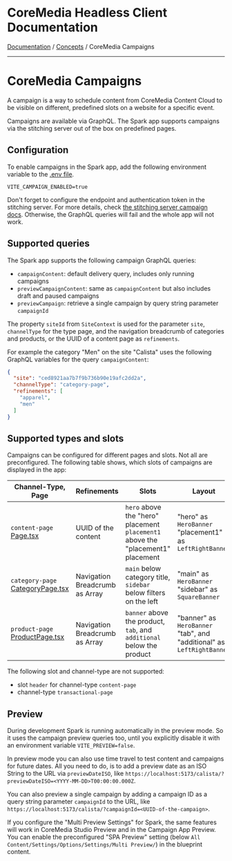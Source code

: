# CoreMedia Headless Client Documentation

[Documentation](../../README.md) / [Concepts](README.md) / CoreMedia Campaigns

---

# CoreMedia Campaigns

A campaign is a way to schedule content from CoreMedia Content Cloud to be
visible on different, predefined slots on a website for a specific event.

Campaigns are available via GraphQL. The Spark app supports campaigns via the 
stitching server out of the box on predefined pages.

## Configuration

To enable campaigns in the Spark app, add the following environment variable to
the [.env file](../../../apps/spark/.env.example).

```
VITE_CAMPAIGN_ENABLED=true
```

Don't forget to configure the endpoint and authentication token in the stitching 
server. For more details, check 
[the stitching server campaign docs](../../servers/concepts/campaigns.md). 
Otherwise, the GraphQL queries will fail and the whole app will not work.

## Supported queries

The Spark app supports the following campaign GraphQL queries:

- `campaignContent`: default delivery query, includes only running campaigns
- `previewCampaignContent`: same as `campaignContent` but also includes draft and paused campaigns
- `previewCampaign`: retrieve a single campaign by query string parameter `campaignId`

The property `siteId` from `SiteContext` is used for the parameter `site`,
`channelType` for the type page, and the navigation breadcrumb of categories and
products, or the UUID of a content page as `refinements`.

For example the category "Men" on the site "Calista" uses the following GraphQL
variables for the query `campaignContent`:

```json
{
  "site": "ced8921aa7b7f9b736b90e19afc2dd2a",
  "channelType": "category-page",
  "refinements": [
    "apparel",
    "men"
  ]
}
```

## Supported types and slots

Campaigns can be configured for different pages and slots. Not all are
preconfigured. The following table shows, which slots of campaigns are
displayed in the app:

| Channel-Type, Page                                                                     | Refinements                    | Slots                                                                                | Layout                                                                         |
|----------------------------------------------------------------------------------------|--------------------------------|--------------------------------------------------------------------------------------|--------------------------------------------------------------------------------|
| `content-page`<br/>[Page.tsx](../../../apps/spark/src/pages/Page.tsx)                  | UUID of the content            | `hero` above the "hero" placement<br/>`placement1` above the  "placement1" placement | "hero" as `HeroBanner`<br/>"placement1" as `LeftRightBanner`                   |
| `category-page`<br/>[CategoryPage.tsx](../../../apps/spark/src/pages/CategoryPage.tsx) | Navigation Breadcrumb as Array | `main` below category title,<br/>`sidebar` below filters on the left                 | "main" as `HeroBanner`<br/>"sidebar" as `SquareBanner`                         |
| `product-page`<br/>[ProductPage.tsx](../../../apps/spark/src/pages/ProductPage.tsx)    | Navigation Breadcrumb as Array | `banner` above the product,<br/>`tab`, and <br/>`additional` below the product       | "banner" as `HeroBanner`<br/>"tab", and <br/>"additional" as `LeftRightBanner` |

The following slot and channel-type are not supported:

- slot `header` for channel-type `content-page`
- channel-type `transactional-page`

## Preview

During development Spark is running automatically in the preview mode. So it
uses the campaign preview queries too, until you explicitly disable it with an
environment variable `VITE_PREVIEW=false`.

In preview mode you can also use time travel to test content and campaigns for
future dates. All you need to do, is to add a preview date as an ISO String to the 
URL via `previewDateISO`, like `https://localhost:5173/calista/?previewDateISO=<YYYY-MM-DD>T00:00:00.000Z`.

You can also preview a single campaign by adding a campaign ID as a query string 
parameter `campaignId` to the URL, like `https://localhost:5173/calista/?campaignId=<UUID-of-the-campaign>`.

If you configure the "Multi Preview Settings" for Spark, the same features will 
work in CoreMedia Studio Preview and in the Campaign App Preview. You can enable 
the preconfigured "SPA Preview" setting (below `All Content/Settings/Options/Settings/Multi Preview/`) 
in the blueprint content.
